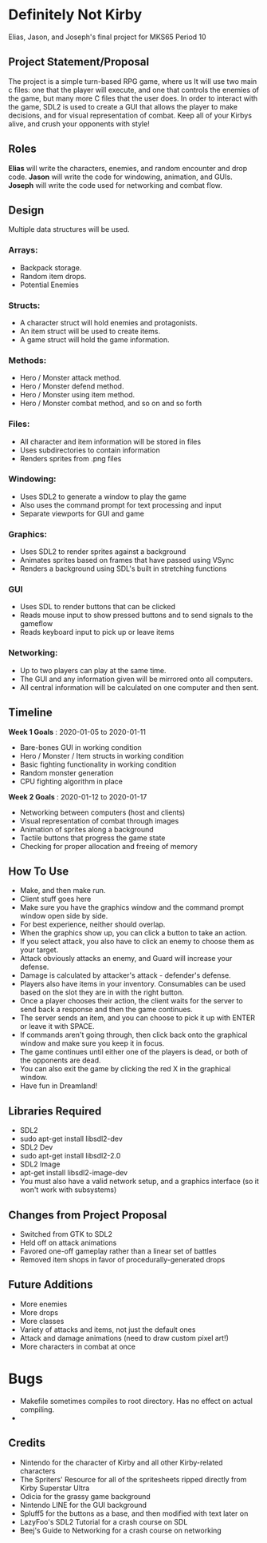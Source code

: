 # Definitely Not Kirby
Elias, Jason, and Joseph's final project for MKS65
Period 10

## Project Statement/Proposal
The project is a simple turn-based RPG game, where us It will use two main c files: one that the player will execute, and one that controls the enemies of the game, but many more C files that the user does. In order to interact with the game, SDL2 is used to create a GUI that allows the player to make decisions, and for visual representation of combat.
Keep all of your Kirbys alive, and crush your opponents with style!

## Roles
**Elias** will write the characters, enemies, and random encounter and drop code.
**Jason** will write the code for windowing, animation, and GUIs.
**Joseph** will write the code used for networking and combat flow.

## Design
Multiple data structures will be used.

### Arrays:
* Backpack storage.
* Random item drops.
* Potential Enemies

### Structs:
* A character struct will hold enemies and protagonists.
* An item struct will be used to create items.
* A game struct will hold the game information.

### Methods:
* Hero / Monster attack method.
* Hero /  Monster defend method.
* Hero / Monster using item method.
* Hero / Monster combat method, and so on and so forth
### Files:
* All character and item information will be stored in files
* Uses subdirectories to contain information
* Renders sprites from .png files
### Windowing:
* Uses SDL2 to generate a window to play the game
* Also uses the command prompt for text processing and input
* Separate viewports for GUI and game

### Graphics:
* Uses SDL2 to render sprites against a background
* Animates sprites based on frames that have passed using VSync
* Renders a background using SDL's built in stretching functions

### GUI
* Uses SDL to render buttons that can be clicked
* Reads mouse input to show pressed buttons and to send signals to the gameflow
* Reads keyboard input to pick up or leave items

### Networking:
* Up to two players can play at the same time.
* The GUI and any information given will be mirrored onto all computers.
* All central information will be calculated on one computer and then sent.

## Timeline
**Week 1 Goals** : 2020-01-05 to 2020-01-11
* Bare-bones GUI in working condition
* Hero / Monster / Item structs in working condition
* Basic fighting functionality in working condition
* Random monster generation
* CPU fighting algorithm in place

**Week 2 Goals** : 2020-01-12 to 2020-01-17
* Networking between computers (host and clients)
* Visual representation of combat through images
* Animation of sprites along a background
* Tactile buttons that progress the game state
* Checking for proper allocation and freeing of memory

## How To Use
* Make, and then make run.
* Client stuff goes here
* Make sure you have the graphics window and the command prompt window open side by side.
* For best experience, neither should overlap.
* When the graphics show up, you can click a button to take an action.
* If you select attack, you also have to click an enemy to choose them as your target.
* Attack obviously attacks an enemy, and Guard will increase your defense.
* Damage is calculated by attacker's attack - defender's defense.
* Players also have items in your inventory. Consumables can be used based on the slot they are in with the right button.
* Once a player chooses their action, the client waits for the server to send back a response and then the game continues.
* The server sends an item, and you can choose to pick it up with ENTER or leave it with SPACE.
* If commands aren't going through, then click back onto the graphical window and make sure you keep it in focus.
* The game continues until either one of the players is dead, or both of the opponents are dead.
* You can also exit the game by clicking the red X in the graphical window.
* Have fun in Dreamland!

## Libraries Required
* SDL2
* sudo apt-get install libsdl2-dev
* SDL2 Dev
* sudo apt-get install libsdl2-2.0
* SDL2 Image
* apt-get install libsdl2-image-dev
* You must also have a valid network setup, and a graphics interface (so it won't work with subsystems)

## Changes from Project Proposal
* Switched from GTK to SDL2
* Held off on attack animations
* Favored one-off gameplay rather than a linear set of battles
* Removed item shops in favor of procedurally-generated drops

## Future Additions
* More enemies
* More drops
* More classes
* Variety of attacks and items, not just the default ones
* Attack and damage animations (need to draw custom pixel art!)
* More characters in combat at once

# Bugs
* Makefile sometimes compiles to root directory. Has no effect on actual compiling.
*
## Credits
* Nintendo for the character of Kirby and all other Kirby-related characters
* The Spriters' Resource for all of the spritesheets ripped directly from Kirby Superstar Ultra
* Odicia for the grassy game background
* Nintendo LINE for the GUI background
* Spluff5 for the buttons as a base, and then modified with text later on
* LazyFoo's SDL2 Tutorial for a crash course on SDL
* Beej's Guide to Networking for a crash course on networking
